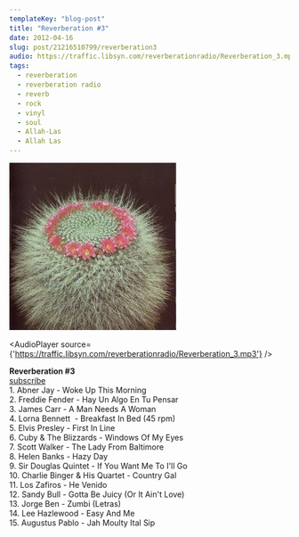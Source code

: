 ```yaml
---
templateKey: "blog-post"
title: "Reverberation #3"
date: 2012-04-16
slug: post/21216510799/reverberation3
audio: https://traffic.libsyn.com/reverberationradio/Reverberation_3.mp3
tags:
  - reverberation
  - reverberation radio
  - reverb
  - rock
  - vinyl
  - soul
  - Allah-Las
  - Allah Las
---
```


![Reverberation #3](../images/ab351e10c897c70c742e7a7f4896b5dfd341581504ea81778d1e8e53099f5462.jpg)

<AudioPlayer source={'https://traffic.libsyn.com/reverberationradio/Reverberation_3.mp3'} />

<p><strong>Reverberation #3</strong><a href="http://dl.dropbox.com/u/20435834/Reverberation%203.mp3" title="download" target="_blank"><br /></a><a href="http://itunes.apple.com/us/podcast/reverberation-radio/id520739212?ign-mpt=uo%3D4" title="subscribe" target="_blank">subscribe</a><br />1. Abner Jay - Woke Up This Morning<br />2. Freddie Fender - Hay Un Algo En Tu Pensar<br />3. James Carr - A Man Needs A Woman<br />4. Lorna Bennett&nbsp; - Breakfast In Bed (45 rpm)<br />5. Elvis Presley - First In Line<br />6. Cuby &amp; The Blizzards - Windows Of My Eyes<br />7. Scott Walker - The Lady From Baltimore<br />8. Helen Banks - Hazy Day<br />9. Sir Douglas Quintet - If You Want Me To I'll Go<br />10. Charlie Binger &amp; His Quartet - Country Gal<br />11. Los Zafiros - He Venido<br />12. Sandy Bull - Gotta Be Juicy (Or It Ain't Love)<br />13. Jorge Ben - Zumbi (Letras)<br />14. Lee Hazlewood - Easy And Me<br />15. Augustus Pablo - Jah Moulty Ital Sip</p>
